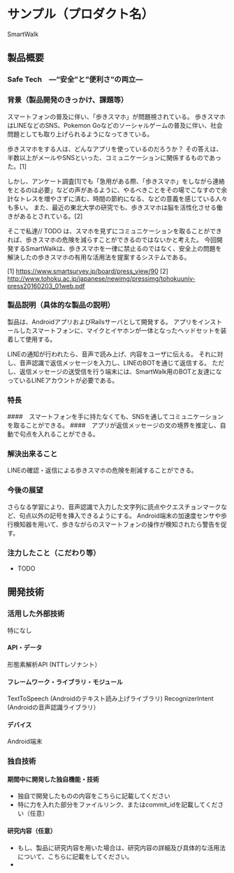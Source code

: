 # サンプル（プロダクト名）
SmartWalk

## 製品概要
### Safe Tech　―”安全”と”便利さ”の両立―

### 背景（製品開発のきっかけ、課題等）
スマートフォンの普及に伴い、「歩きスマホ」が問題視されている。
歩きスマホはLINEなどのSNS、Pokemon Goなどのソーシャルゲームの普及に伴い、社会問題としても取り上げられるようになってきている。

歩きスマホをする人は、どんなアプリを使っているのだろうか？
その答えは、半数以上がメールやSNSといった、コミュニケーションに関係するものであった。[1]

しかし、アンケート調査[1]でも「急用がある際、「歩きスマホ」をしながら連絡をとるのは必要」などの声があるように、やるべきことをその場でこなすので余計なトレスを増やさずに済む、時間の節約になる、などの意義を感じている人々も多い。
また、最近の東北大学の研究でも、歩きスマホは脳を活性化させる働きがあるとされている。[2]

そこで私達// TODO は、スマホを見ずにコミュニケーションを取ることができれば、歩きスマホの危険を減らすことができるのではないかと考えた。
今回開発するSmartWalkは、歩きスマホを一律に禁止るのではなく、安全上の問題を解決したの歩きスマホの有用な活用法を提案するシステムである。

[1] https://www.smartsurvey.jp/board/press_view/90
[2] http://www.tohoku.ac.jp/japanese/newimg/pressimg/tohokuuniv-press20160203_01web.pdf

### 製品説明（具体的な製品の説明）
製品は、AndroidアプリおよびRailsサーバとして開発する。
アプリをインストールしたスマートフォンに、マイクとイヤホンが一体となったヘッドセットを装着して使用する。

LINEの通知が行われたら、音声で読み上げ、内容をユーザに伝える。
それに対し、音声認識で返信メッセージを入力し、LINEのBOTを通じて返信する。
ただし、返信メッセージの送受信を行う端末には、SmartWalk用のBOTと友達になっているLINEアカウントが必要である。

### 特長
####　スマートフォンを手に持たなくても、SNSを通してコミュニケーションを取ることができる。
####　アプリが返信メッセージの文の境界を推定し、自動で句点を入れることができる。

### 解決出来ること
LINEの確認・返信による歩きスマホの危険を削減することができる。

### 今後の展望
さらなる学習により、音声認識で入力した文字列に読点やクエスチョンマークなど、句点以外の記号を挿入できるようにする。
Android端末の加速度センサや歩行検知器を用いて、歩きながらのスマートフォンの操作が検知されたら警告を促す。

### 注力したこと（こだわり等）
* TODO

## 開発技術
### 活用した外部技術
特になし

#### API・データ
形態素解析API (NTTレゾナント）

#### フレームワーク・ライブラリ・モジュール
TextToSpeech (Androidのテキスト読み上げライブラリ)
RecognizerIntent (Androidの音声認識ライブラリ）

#### デバイス
Android端末

### 独自技術
#### 期間中に開発した独自機能・技術
* 独自で開発したものの内容をこちらに記載してください
* 特に力を入れた部分をファイルリンク、またはcommit_idを記載してください（任意）

#### 研究内容（任意）
* もし、製品に研究内容を用いた場合は、研究内容の詳細及び具体的な活用法について、こちらに記載をしてください。
* 
